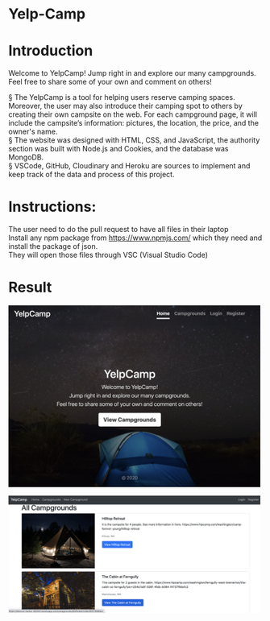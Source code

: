 # Yelp-Camp
<h1>Introduction </h1>
Welcome to YelpCamp! Jump right in and explore our many campgrounds.
Feel free to share some of your own and comment on others!

§ The YelpCamp is a tool for helping users reserve camping spaces. Moreover, the user may also
introduce their camping spot to others by creating their own campsite on the web. For each campground
page, it will include the campsite’s information: pictures, the location, the price, and the owner's name.<br>
§ The website was designed with HTML, CSS, and JavaScript, the authority section was built with
Node.js and Cookies, and the database was MongoDB.<br>
§ VSCode, GitHub, Cloudinary and Heroku are sources to implement and keep track of the data and
process of this project. <br>

<h1> Instructions: </h1>

The user need to do the pull request to have all files in their laptop <br>
Install any npm package from https://www.npmjs.com/ which they need and install the package of json. <br>
They will open those files through VSC (Visual Studio Code) <br>

<h1> Result </h1>

<img src="/images/Screen Shot 2021-05-19 at 2.04.52 PM.png"
     alt="result" width="500px" heigth="1000px">

<img src="/images/Screen Shot 2021-05-19 at 2.05.33 PM.png"
     alt="result" width="500px" heigth="1000px">